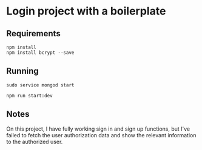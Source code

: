 # Login project with a boilerplate


## Requirements

```shell
npm install
npm install bcrypt --save
```

## Running

```shell
sudo service mongod start
```

```shell
npm run start:dev
```

## Notes

On this project, I have fully working sign in and sign up functions, but I've failed to fetch the user authorization data and show the relevant information to the authorized user.